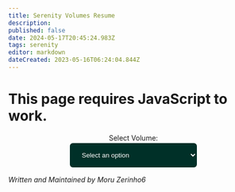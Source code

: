 ```yaml
---
title: Serenity Volumes Resume
description: 
published: false
date: 2024-05-17T20:45:24.983Z
tags: serenity
editor: markdown
dateCreated: 2023-05-16T06:24:04.844Z
---
```


<h1 id="javascriptwarn">This page requires JavaScript to work.</h1>
<div style="display: flex; align-items: center; flex-direction: column;">
	<label for="volumeSelect">Select Volume:</label>

<select name="volumes" id="volumeSelect" style="min-width: 260px; color: white; width: 30%; padding: 16px 20px; border-color: #019b81; border: solid; border-width: 2px; border-radius: 8px; background-color: #003028;">
    <option value="" style="color: white;">Select an option</option>
</select>
</div>


<div id="contentHolder">
</div>

_Written and Maintained by Moru Zerinho6_